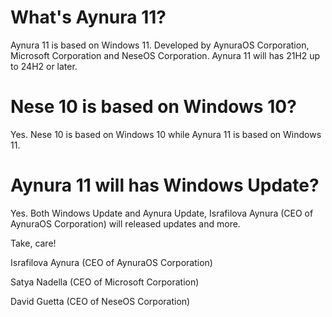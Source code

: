 # What's Aynura 11?
Aynura 11 is based on Windows 11. Developed by AynuraOS Corporation, Microsoft Corporation and NeseOS Corporation. Aynura 11 will has 21H2 up to 24H2 or later.

# Nese 10 is based on Windows 10?
Yes. Nese 10 is based on Windows 10 while Aynura 11 is based on Windows 11. 

# Aynura 11 will has Windows Update?
Yes. Both Windows Update and Aynura Update, Israfilova Aynura (CEO of AynuraOS Corporation) will released updates and more. 

Take, care!

Israfilova Aynura (CEO of AynuraOS Corporation)

Satya Nadella (CEO of Microsoft Corporation)

David Guetta (CEO of NeseOS Corporation)
